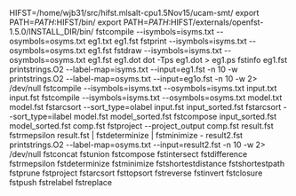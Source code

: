HIFST=/home/wjb31/src/hifst.mlsalt-cpu1.5Nov15/ucam-smt/
export PATH=$PATH:$HIFST/bin/
export PATH=$PATH:$HIFST/externals/openfst-1.5.0/INSTALL_DIR/bin/
fstcompile --isymbols=isyms.txt --osymbols=osyms.txt eg1.txt eg1.fst
fstprint --isymbols=isyms.txt --osymbols=osyms.txt eg1.fst
fstdraw --isymbols=isyms.txt --osymbols=osyms.txt eg1.fst eg1.dot
dot -Tps eg1.dot > eg1.ps
fstinfo eg1.fst
printstrings.O2 --label-map=isyms.txt --input=eg1.fst -n 10 -w
printstrings.O2 --label-map=osyms.txt --input=eg1o.fst -n 10 -w 2> /dev/null
fstcompile --isymbols=isyms.txt --osymbols=isyms.txt input.txt input.fst
fstcompile --isymbols=isyms.txt --osymbols=osyms.txt model.txt model.fst
fstarcsort --sort_type=olabel input.fst input_sorted.fst
fstarcsort --sort_type=ilabel model.fst model_sorted.fst
fstcompose input_sorted.fst model_sorted.fst comp.fst
fstproject --project_output comp.fst result.fst
fstrmepsilon result.fst | fstdeterminize | fstminimize - result2.fst
printstrings.O2 --label-map=osyms.txt --input=result2.fst -n 10 -w 2> /dev/null
fstconcat
fstunion
fstcompose
fstintersect
fstdifference
fstrmepsilon
fstdeterminize
fstminimize
fstshortestdistance
fstshortestpath
fstprune
fstproject
fstarcsort
fsttopsort
fstreverse
fstinvert
fstclosure
fstpush
fstrelabel
fstreplace
